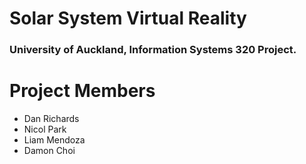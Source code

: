 # Solar System Virtual Reality 
### University of Auckland, Information Systems 320 Project.


# Project Members
- Dan Richards
- Nicol Park 
- Liam Mendoza
- Damon Choi

